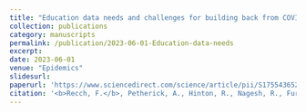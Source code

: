 ```yaml
---
title: "Education data needs and challenges for building back from COVID-19."
collection: publications
category: manuscripts
permalink: /publication/2023-06-01-Education-data-needs
excerpt: 
date: 2023-06-01
venue: "Epidemics"
slidesurl: 
paperurl: 'https://www.sciencedirect.com/science/article/pii/S1755436523000099'
citation: '<b>Recch, F.</b>, Petherick, A., Hinton, R., Nagesh, R., Furst, R., & Goldszmidt, R. (2023). Education data needs and challenges for building back from COVID-19. <i>Epidemics</i>, 43, 100673.'
---
```

